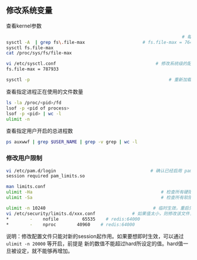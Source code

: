 

## 修改系统变量

 查看kernel参数

```sh
                                                                   # 每个进程可以打开的最大文件数
sysctl -A  | grep fs\.file-max                      # fs.file-max = 764817
sysctl fs.file-max
cat /proc/sys/fs/file-max

vi /etc/sysctl.conf                                      # 修改系统级的配置，持久生效
fs.file-max = 787933

sysctl -p                                                     # 重新加载配置文件，使其即时生效
```

查看指定进程正在使用的文件数量

```sh
ls -la /proc/<pid>/fd
lsof -p <pid of process>
lsof -p <pid> | wc -l
ulimit -n
```

查看指定用户开启的总进程数

```sh
ps auxwwf | grep $USER_NAME | grep -v grep | wc -l
```

### 修改用户限制

```sh
vi /etc/pam.d/login                                    # 确认已经启用 pam_limits.so
session required pam_limits.so

man limits.conf
ulimit -Ha                                                 # 检查所有硬限制（比如用户最大进程数、可打开的最大文件数）
ulimit -Sa                                                 # 检查所有软限制

ulimit -n 10240                                         # 临时生效，重启失效
vi /etc/security/limits.d/xxx.conf              # 如果值太小，则修改该文件，持久生效
*        -    nofile         65535    # redis:64000
*        -    nproc        40960    # redis:64000
```

说明：修改配置文件只能对新的session起作用。如果要想即时生效，可以通过 `ulimit -n 20000` 等开启，前提是 新的数值不能超过hard所设定的值。hard值一旦被设定，就不能够再增加。
 
 